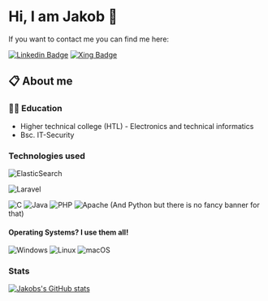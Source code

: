 # Hi, I am Jakob 👋
If you want to contact me you can find me here:

[![Linkedin Badge](https://img.shields.io/badge/LinkedIn-0077B5?style=for-the-badge&logo=linkedin&logoColor=white)](https://www.linkedin.com/in/jakob-heigl-auer-66354b1b5/)
[![Xing Badge](https://img.shields.io/badge/xing-%23006567.svg?style=for-the-badge&logo=xing&logoColor=white)](https://www.xing.com/profile/Jakob_HeiglAuer/cv)
## 📋 About me
### 👨‍🎓 Education
* Higher technical college (HTL) - Electronics and technical informatics
* Bsc. IT-Security

### Technologies used
![ElasticSearch](https://img.shields.io/badge/-ElasticSearch-005571?style=for-the-badge&logo=elasticsearch)

![Laravel](https://img.shields.io/badge/laravel-%23FF2D20.svg?style=for-the-badge&logo=laravel&logoColor=white)

![C](https://img.shields.io/badge/c-%2300599C.svg?style=for-the-badge&logo=c&logoColor=white)
![Java](https://img.shields.io/badge/java-%23ED8B00.svg?style=for-the-badge&logo=java&logoColor=white)
![PHP](https://img.shields.io/badge/php-%23777BB4.svg?style=for-the-badge&logo=php&logoColor=white)
![Apache](https://img.shields.io/badge/apache-%23D42029.svg?style=for-the-badge&logo=apache&logoColor=white)
(And Python but there is no fancy banner for that)

#### Operating Systems? I use them all!
![Windows](https://img.shields.io/badge/Windows-0078D6?style=for-the-badge&logo=windows&logoColor=white)
![Linux](https://img.shields.io/badge/Linux-FCC624?style=for-the-badge&logo=linux&logoColor=black)
![macOS](https://img.shields.io/badge/mac%20os-000000?style=for-the-badge&logo=macos&logoColor=F0F0F0)

### Stats
[![Jakobs's GitHub stats](https://github-readme-stats.vercel.app/api?username=jakobheuer)](https://github.com/anuraghazra/github-readme-stats)
